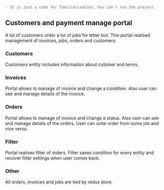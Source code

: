 ```diff
- It is just a code for familiarisation. You can't run the project.
```

## Customers and payment manage portal

A lot of customers order a lot of jobs for letter bot. This portal realised management of invoices, jobs, orders and customers.

### Customers

Customers entity includes information about cutomer and terms.

### Invoices
Portal allows to manage of invoice and change a condition. Also user can see and manage details of the invoice.

### Orders

Portal allows to manage of invoice and change a status. Also user can see and manage details of the orders.
User can untie order from some job and vice versa.

### Filter

Portal realises filter of orders. Filter saves condition for every entity and recover filter settings when user comes back.

### Other

All orders, invoices and jobs are tied by redux store.